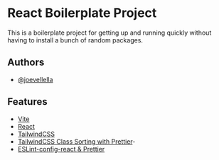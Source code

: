 # React Boilerplate Project

This is a boilerplate project for getting up and running quickly without having to install a bunch of random packages.

## Authors

- [@joevellella](https://www.github.com/valhallaco)

## Features

- [Vite](https://vitest.dev/)
- [React](https://scrimba.com/learn/learnreact)
- [TailwindCSS](https://tailwindcss.com/)
- [TailwindCSS Class Sorting with Prettier](https://tailwindcss.com/blog/automatic-class-sorting-with-prettier)-
- [ESLint-config-react & Prettier](https://www.imaginarycloud.com/blog/how-to-configure-eslint-prettier-in-react/)
